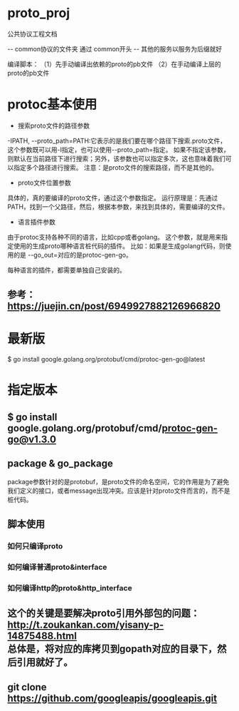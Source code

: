 # proto_proj
公共协议工程文档

-- common协议的文件夹 通过 common开头
-- 其他的服务以服务为后缀就好


编译脚本：
（1）先手动编译出依赖的proto的pb文件
（2）在手动编译上层的proto的pb文件 


# protoc基本使用
- 搜索proto文件的路径参数

-IPATH, --proto_path=PATH:它表示的是我们要在哪个路径下搜索.proto文件，这个参数既可以用-I指定，也可以使用--proto_path=指定。
如果不指定该参数，则默认在当前路径下进行搜索；另外，该参数也可以指定多次，这也意味着我们可以指定多个路径进行搜索。
注意：是proto文件的搜索路径，而不是其他的。

- proto文件位置参数 

具体的，真的要编译的proto文件，通过这个参数指定。
运行原理是：先通过PATH，找到一个父路径，然后，根据本参数，来找到具体的，需要编译的文件。 

- 语言插件参数

由于protoc支持各种不同的语言，比如cpp或者golang。
这个参数，就是用来指定使用的生成proto哪种语言桩代码的插件。
比如：如果是生成golang代码，则使用的是 --go_out=对应的是protoc-gen-go。

每种语言的插件，都需要单独自己安装的。

参考： https://juejin.cn/post/6949927882126966820 
---
# 最新版
$ go install google.golang.org/protobuf/cmd/protoc-gen-go@latest
# 指定版本
$ go install google.golang.org/protobuf/cmd/protoc-gen-go@v1.3.0
---

## package & go_package
package参数针对的是protobuf，是proto文件的命名空间，它的作用是为了避免我们定义的接口，或者message出现冲突。应该是针对proto文件而言的，而不是桩代码。




## 脚本使用
### 如何只编译proto
### 如何编译普通proto&interface
### 如何编译http的proto&http_interface
这个的关键是要解决proto引用外部包的问题：
http://t.zoukankan.com/yisany-p-14875488.html  
总体是，将对应的库拷贝到gopath对应的目录下，然后引用就好了。
---
git clone https://github.com/googleapis/googleapis.git
---
